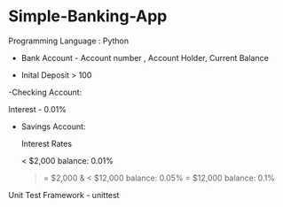# Simple-Banking-App

Programming Language : Python

- Bank Account - Account number , Account Holder, Current Balance

- Inital Deposit > 100

-Checking Account:

  Interest - 0.01%

- Savings Account:

  Interest Rates

  < $2,000 balance: 0.01%
  >= $2,000 & < $12,000 balance: 0.05%
  >= $12,000 balance: 0.1%


Unit Test Framework - unittest


